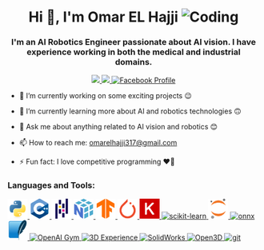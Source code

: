 <h1 align="center">Hi 👋, I'm Omar EL Hajji <img alt="Coding" width="55px" height="45px" src="developer.gif" width="50" height="40"></h1>

<h3 align="center">I'm an AI Robotics Engineer passionate about AI vision. I have experience working in both the medical and industrial domains.</h3>

<div align="center">
    <a href="https://www.linkedin.com/in/omar-el-hajji-2992a1257/"/>
        <img src ="https://img.shields.io/badge/LinkedIn-0077B5?style=for-the-badge&logo=linkedin&logoColor=white"/>
    </a>
    <a href="https://www.instagram.com/omar_elhajji/"/>
        <img src ="https://img.shields.io/badge/Instagram-E4405F?style=for-the-badge&logo=instagram&logoColor=white"/>
    </a>
    <a href="https://www.facebook.com/omar.ilhajji/"/>
      <img src="https://img.shields.io/badge/Facebook-1877F2?style=for-the-badge&logo=facebook&logoColor=white" alt="Facebook Profile"/>
    </a>
</div>

- 🔭 I’m currently working on some exciting projects 😉

- 🌱 I’m currently learning more about AI and robotics technologies 🙃

- 💬 Ask me about anything related to AI vision and robotics 😊

- 📫 How to reach me: omarelhajji317@gmail.com

- ⚡ Fun fact: I love competitive programming ❤️‍🔥

<h3 align="left">Languages and Tools:</h3>
<p align="left"> 
    <a href="https://www.python.org" target="_blank" rel="noreferrer"> <img src="https://raw.githubusercontent.com/devicons/devicon/master/icons/python/python-original.svg" alt="python" width="40" height="40"/> </a>
    <a href="https://isocpp.org/" target="_blank" rel="noreferrer"> <img src="https://raw.githubusercontent.com/devicons/devicon/master/icons/cplusplus/cplusplus-original.svg" alt="cplusplus" width="40" height="40"/> </a>
    <a href="https://pandas.pydata.org/" target="_blank" rel="noreferrer"> <img src="https://raw.githubusercontent.com/devicons/devicon/master/icons/pandas/pandas-original.svg" alt="pandas" width="40" height="40"/> </a>
    <a href="https://numpy.org/" target="_blank" rel="noreferrer"> <img src="https://raw.githubusercontent.com/devicons/devicon/master/icons/numpy/numpy-original.svg" alt="numpy" width="40" height="40"/> </a>
    <a href="https://www.tensorflow.org/" target="_blank" rel="noreferrer"> <img src="https://raw.githubusercontent.com/devicons/devicon/master/icons/tensorflow/tensorflow-original.svg" alt="tensorflow" width="40" height="40"/> </a>
    <a href="https://pytorch.org/" target="_blank" rel="noreferrer"> <img src="https://raw.githubusercontent.com/devicons/devicon/master/icons/pytorch/pytorch-original.svg" alt="pytorch" width="40" height="40"/> </a>
    <a href="https://keras.io/" target="_blank" rel="noreferrer"> <img src="https://raw.githubusercontent.com/devicons/devicon/master/icons/keras/keras-original.svg" alt="keras" width="40" height="40"/> </a>
    <a href="https://scikit-learn.org/" target="_blank" rel="noreferrer"> <img src="https://seeklogo.com/images/S/scikit-learn-logo-8766D07E2E-seeklogo.com.png" alt="scikit-learn" width="40" height="40"/> </a>
    <a href="https://jupyter.org/" target="_blank" rel="noreferrer"> <img src="https://raw.githubusercontent.com/devicons/devicon/master/icons/jupyter/jupyter-original.svg" alt="jupyter" width="40" height="40"/> </a>
    <a href="https://onnx.ai/" target="_blank" rel="noreferrer"> <img src="https://miro.medium.com/v2/resize:fit:1400/1*B2T8bycSeIhPFooIwGf8fw.png" alt="onnx" width="40" height="40"/> </a>
    <a href="https://www.sqlite.org/" target="_blank" rel="noreferrer"> <img src="https://raw.githubusercontent.com/devicons/devicon/master/icons/sqlite/sqlite-original.svg" alt="sql" width="40" height="40"/> </a>
    <a href="https://gym.openai.com/" target="_blank" rel="noreferrer"> <img src="https://img.stackshare.io/service/12581/gym.png" alt="OpenAI Gym" width="40" height="40"/> </a>
    <a href="https://www.3ds.com/products-services/3dexperience-platform/" target="_blank" rel="noreferrer"> <img src="https://www.3ds.com/sites/default/files/2021-04/3dexperience-platform-information.jpg" alt="3D Experience" width="40" height="40"/> </a>
    <a href="https://www.solidworks.com/" target="_blank" rel="noreferrer"> <img src="https://img.icons8.com/color/512/solidworks.png" alt="SolidWorks" width="40" height="40"/> </a>
    <a href="https://www.open3d.org/" target="_blank" rel="noreferrer"> <img src="https://www.open3d.org/wordpress/wp-content/uploads/2018/09/open3d_logo-e1536865267950-300x259.png" alt="Open3D" width="40" height="40"/> </a>
    <a href="https://git-scm.com/" target="_blank" rel="noreferrer"> <img src="https://www.vectorlogo.zone/logos/git-scm/git-scm-icon.svg" alt="git" width="40" height="40"/> </a>
</p>
